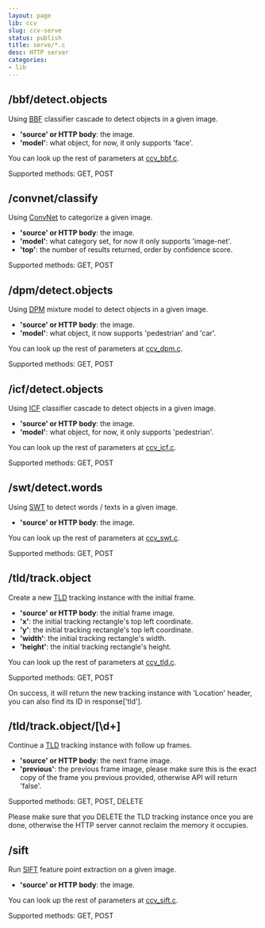 ```yaml
---
layout: page
lib: ccv
slug: ccv-serve
status: publish
title: serve/*.c
desc: HTTP server
categories:
- lib
---
```


/bbf/detect.objects
-------------------

Using [BBF](/doc/doc-bbf) classifier cascade to detect objects in a given image.

 * **'source' or HTTP body**: the image.
 * **'model'**: what object, for now, it only supports 'face'.

You can look up the rest of parameters at [ccv_bbf.c](/lib/ccv-bbf/#ccvbbfparamt).

Supported methods: GET, POST

/convnet/classify
-----------------

Using [ConvNet](/doc/doc-convnet) to categorize a given image.

 * **'source' or HTTP body**: the image.
 * **'model'**: what category set, for now it only supports 'image-net'.
 * **'top'**: the number of results returned, order by confidence score.

Supported methods: GET, POST

/dpm/detect.objects
-------------------

Using [DPM](/doc/doc-dpm) mixture model to detect objects in a given image.

 * **'source' or HTTP body**: the image.
 * **'model'**: what object, it now supports 'pedestrian' and 'car'.

You can look up the rest of parameters at [ccv_dpm.c](/lib/ccv-dpm/#ccvdpmparamt).

Supported methods: GET, POST

/icf/detect.objects
-------------------

Using [ICF](/doc/doc-icf) classifier cascade to detect objects in a given image.

 * **'source' or HTTP body**: the image.
 * **'model'**: what object, for now, it only supports 'pedestrian'.

You can look up the rest of parameters at [ccv_icf.c](/lib/ccv-icf/#ccvicfparamt).

Supported methods: GET, POST

/swt/detect.words
-----------------

Using [SWT](/doc/doc-swt) to detect words / texts in a given image.

 * **'source' or HTTP body**: the image.

You can look up the rest of parameters at [ccv_swt.c](/lib/ccv-swt/#ccvswtparamt).

Supported methods: GET, POST

/tld/track.object
-----------------

Create a new [TLD](/doc/doc-tld) tracking instance with the initial frame.

 * **'source' or HTTP body**: the initial frame image.
 * **'x'**: the initial tracking rectangle's top left coordinate.
 * **'y'**: the initial tracking rectangle's top left coordinate.
 * **'width'**: the initial tracking rectangle's width.
 * **'height'**: the initial tracking rectangle's height.

You can look up the rest of parameters at [ccv_tld.c](/lib/ccv-tld/#ccvtldparamt).

Supported methods: GET, POST

On success, it will return the new tracking instance with 'Location' header, you can also find its ID in response['tld'].

/tld/track.object/[\d+]
-----------------------

Continue a [TLD](/doc/doc-tld) tracking instance with follow up frames.

 * **'source' or HTTP body**: the next frame image.
 * **'previous'**: the previous frame image, please make sure this is the exact copy of the frame you previous provided, otherwise API will return 'false'.

Supported methods: GET, POST, DELETE

Please make sure that you DELETE the TLD tracking instance once you are done, otherwise the HTTP server cannot reclaim the memory it occupies.

/sift
-----

Run [SIFT](/doc/doc-sift) feature point extraction on a given image.

 * **'source' or HTTP body**: the image.

You can look up the rest of parameters at [ccv_sift.c](/lib/ccv-sift/#ccvsiftparamt).

Supported methods: GET, POST
